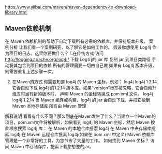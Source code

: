 https://www.yiibai.com/maven/maven-dependency-to-download-library.html

Maven依赖机制
---
在 Maven 依赖机制的帮助下自动下载所有必需的依赖库，并保持版本升级。
案例分析
  让我们看一个案例研究，以了解它是如何工作的。
  假设你想使用 Log4j 作为项目的日志。这里你要做什么？ 
1.在传统方式
访问 http://logging.apache.org/log4j/ 
下载 Log4 j的 jar 库
复制 jar 到项目类路径
手动将其包含到项目的依赖
所有的管理需要一切由自己做
如果有 Log4j 版本升级，则需要重复上述步骤一次。

2. 在Maven的方式
    你需要知道 log4j 的 Maven 坐标，例如： 
    <groupId>log4j</groupId>
    <artifactId>log4j</artifactId>
    <version>1.2.14</version> 
    它会自动下载 log4j 的1.2.14 版本库。如果“version”标签被忽略，它会自动升级库时当有新的版本时。 
    声明 Maven 的坐标转换成 pom.xml 文件。 
    <dependencies>
        <dependency>
	        <groupId>log4j</groupId>
	        <artifactId>log4j</artifactId>
	        <version>1.2.14</version>
        </dependency>
    </dependencies> 
当 Maven 编译或构建，log4j 的 jar 会自动下载，并把它放到 Maven 本地存储库 所有由 Maven 管理

解释说明 看看有什么不同？那么到底在Maven发生了什么？当建立一个Maven的项目，pom.xml文件将被解析，如果看到 log4j 的 Maven 坐标，然后 Maven 按此顺序搜索 log4j 库： 在 Maven 的本地仓库搜索 log4j  在 Maven 中央存储库搜索 log4j 在 Maven 远程仓库搜索 log4j(如果在 pom.xml 中定义) Maven 依赖库管理是一个非常好的工具，为您节省了大量的工作。 如何找到 Maven 坐标？
访问 Maven 中心储存库，搜索下载您想要的jar。
